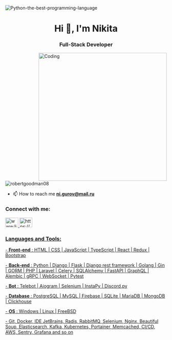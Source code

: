 <!-- ![Python-the-best-programming-language](https://user-images.githubusercontent.com/77085208/160748383-f0405107-15a0-44ba-b24c-c29951f48b40.jpg) -->
![Python-the-best-programming-language](https://raw.githubusercontent.com/J2TEAM/J2TEAM/main/dino.gif) 
<h1 align="center">Hi 👋, I'm Nikita</h1>
<h3 align="center">Full-Stack Developer</h3>
<img align="right" alt="Coding" width="400" src="https://github.com/RobertGoodman08/RobertGoodman08/assets/77085208/b560fb24-e16e-4dfd-986f-a80d0b0b291e">


<p align="left"> <img src="https://komarev.com/ghpvc/?username=robertgoodman08&label=Profile%20views&color=0e75b6&style=flat" alt="robertgoodman08" /> </p>





- 📫 How to reach me **ni.gurov@mail.ru**



<h3 align="left">Connect with me:</h3>
<p align="left">
<a href="https://www.linkedin.com/in/%D0%BD%D0%B8%D0%BA%D0%B8%D1%82%D0%B0-%D0%B3%D1%83%D1%80%D0%BE%D0%B2-6a03a8229/" target="blank">
      <img src="https://raw.githubusercontent.com/rahuldkjain/github-profile-readme-generator/master/src/images/icons/Social/linked-in-alt.svg" alt="www.linkedin.com/in/никита-гуров-6a03a8229/" height="30" width="40">
    </a>
    <a href="https://www.instagram.com/nikita.g08/" target="blank">
      <img src="https://raw.githubusercontent.com/rahuldkjain/github-profile-readme-generator/master/src/images/icons/Social/instagram.svg" alt="https://www.instagram.com/nikita.g08/" height="30" width="40">
</p>

<h3 align="left">Languages and Tools:</h3>
<p align="left"> - <b>Front-end</b> : HTML | CSS | JavaScript | TypeScript | React | Redux | Bootstrap  </p>
<p align="left"> - <b>Back-end</b> : Python | Django | Flask | Django rest framework | Golang | Gin | GORM | PHP | Laravel | Сelery | SQLAlchemy | FastAPI | GraphQL | Alembic | gRPC | WebSocket | Pytest   </p>
<p align="left"> - <b>Bot</b> : Telebot | Aiogram | Selenium | InstaPy | Discord.py </p>
<p align="left"> - <b>Database</b> : PostgreSQL | MySQL | Firebase | SQLite | MariaDB | MongoDB | Clickhouse </p>
<p align="left"> - <b>OS</b> : Windows | Linux | FreeBSD </p>
<p align="left"> - Git, Docker, IDE JetBrains, Radis, RabbitMQ, Selenium, Nginx, Beautiful Soup, Elasticsearch, Kafka, Kubernetes, Portainer, Memcached, CI/CD, AWS, Sentry, Grafana and so on </p>
